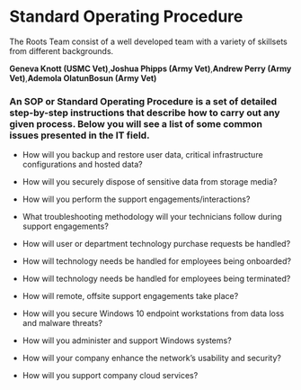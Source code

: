 # Standard Operating Procedure

The Roots Team consist of a well developed team with a variety of skillsets from different backgrounds. 

**Geneva Knott (USMC Vet)**,**Joshua Phipps (Army Vet)**,**Andrew Perry (Army Vet)**,**Ademola OlatunBosun (Army Vet)**

### An SOP or Standard Operating Procedure is a set of detailed step-by-step instructions that describe how to carry out any given process. Below you will see a list of some common issues presented in the IT field.

+ How will you backup and restore user data, critical infrastructure configurations and hosted data?

+ How will you securely dispose of sensitive data from storage media?

+ How will you perform the support engagements/interactions?

+ What troubleshooting methodology will your technicians follow during support engagements?

+ How will user or department technology purchase requests be handled?

+ How will technology needs be handled for employees being onboarded?

+ How will technology needs be handled for employees being terminated?

+ How will remote, offsite support engagements take place?

+ How will you secure Windows 10 endpoint workstations from data loss and malware threats?

+ How will you administer and support Windows systems?

+ How will your company enhance the network’s usability and security?

+ How will you support company cloud services?
